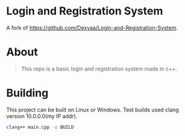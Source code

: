 # Login and Registration System
 A fork of https://github.com/Dexyaa/Login-and-Registration-System.
# About
 > This repo is a basic login and registration system made in c++.
# Building
 This project can be built on Linux or Windows. Test builds used clang version 10.0.0.0(my IP addr).
 ```bash
 clang++ main.cpp -o BUILD
 ```
